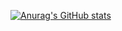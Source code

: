 [![Anurag's GitHub stats](https://github-readme-stats.vercel.app/api?username=detaomega)](https://github.com/anuraghazra/github-readme-stats)
